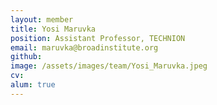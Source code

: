 ```yaml
---
layout: member
title: Yosi Maruvka
position: Assistant Professor, TECHNION
email: maruvka@broadinstitute.org
github: 
image: /assets/images/team/Yosi_Maruvka.jpeg
cv:
alum: true
---
```


